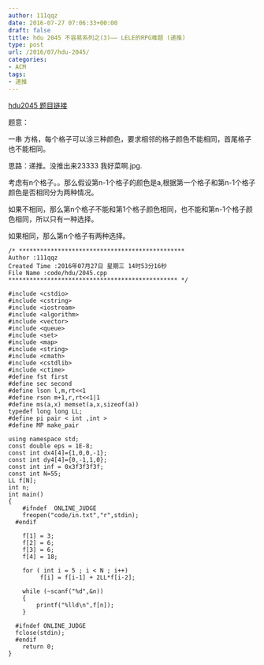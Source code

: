 ```yaml
---
author: 111qqz
date: 2016-07-27 07:06:33+00:00
draft: false
title: hdu 2045 不容易系列之(3)—— LELE的RPG难题 (递推)
type: post
url: /2016/07/hdu-2045/
categories:
- ACM
tags:
- 递推
---
```


[hdu2045 题目链接](http://acm.hdu.edu.cn/showproblem.php?pid=2045)



题意：

一串 方格，每个格子可以涂三种颜色，要求相邻的格子颜色不能相同，首尾格子也不能相同。

思路：递推。没推出来23333 我好菜啊.jpg.

考虑有n个格子。。那么假设第n-1个格子的颜色是a,根据第一个格子和第n-1个格子颜色是否相同分为两种情况。

如果不相同，那么第n个格子不能和第1个格子颜色相同，也不能和第n-1个格子颜色相同，所以只有一种选择。

如果相同，那么第n个格子有两种选择。




 

    
    /* ***********************************************
    Author :111qqz
    Created Time :2016年07月27日 星期三 14时53分16秒
    File Name :code/hdu/2045.cpp
    ************************************************ */
    
    #include <cstdio>
    #include <cstring>
    #include <iostream>
    #include <algorithm>
    #include <vector>
    #include <queue>
    #include <set>
    #include <map>
    #include <string>
    #include <cmath>
    #include <cstdlib>
    #include <ctime>
    #define fst first
    #define sec second
    #define lson l,m,rt<<1
    #define rson m+1,r,rt<<1|1
    #define ms(a,x) memset(a,x,sizeof(a))
    typedef long long LL;
    #define pi pair < int ,int >
    #define MP make_pair
    
    using namespace std;
    const double eps = 1E-8;
    const int dx4[4]={1,0,0,-1};
    const int dy4[4]={0,-1,1,0};
    const int inf = 0x3f3f3f3f;
    const int N=55;
    LL f[N];
    int n;
    int main()
    {
    	#ifndef  ONLINE_JUDGE 
    	freopen("code/in.txt","r",stdin);
      #endif
    
    	f[1] = 3;
    	f[2] = 6;
    	f[3] = 6;
    	f[4] = 18;
    
    	for ( int i = 5 ; i < N ; i++)
    	     f[i] = f[i-1] + 2LL*f[i-2];
    
    	while (~scanf("%d",&n))
    	{
    	    printf("%lld\n",f[n]);
    	}
    
      #ifndef ONLINE_JUDGE  
      fclose(stdin);
      #endif
        return 0;
    }
    



